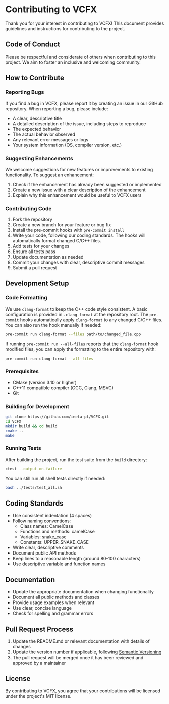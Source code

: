 # Contributing to VCFX

Thank you for your interest in contributing to VCFX! This document provides guidelines and instructions for contributing to the project.

## Code of Conduct

Please be respectful and considerate of others when contributing to this project. We aim to foster an inclusive and welcoming community.

## How to Contribute

### Reporting Bugs

If you find a bug in VCFX, please report it by creating an issue in our GitHub repository. When reporting a bug, please include:

- A clear, descriptive title
- A detailed description of the issue, including steps to reproduce
- The expected behavior
- The actual behavior observed
- Any relevant error messages or logs
- Your system information (OS, compiler version, etc.)

### Suggesting Enhancements

We welcome suggestions for new features or improvements to existing functionality. To suggest an enhancement:

1. Check if the enhancement has already been suggested or implemented
2. Create a new issue with a clear description of the enhancement
3. Explain why this enhancement would be useful to VCFX users

### Contributing Code

1. Fork the repository
2. Create a new branch for your feature or bug fix
3. Install the pre-commit hooks with `pre-commit install`
4. Write your code, following our coding standards. The hooks will automatically
   format changed C/C++ files.
5. Add tests for your changes
6. Ensure all tests pass
7. Update documentation as needed
8. Commit your changes with clear, descriptive commit messages
9. Submit a pull request

## Development Setup

### Code Formatting

We use `clang-format` to keep the C++ code style consistent. A basic configuration
is provided in `.clang-format` at the repository root. The `pre-commit` hooks
automatically apply `clang-format` to any changed C/C++ files. You can also run
the hook manually if needed:

```bash
pre-commit run clang-format --files path/to/changed_file.cpp
```
If running `pre-commit run --all-files` reports that the `clang-format`
hook modified files, you can apply the formatting to the entire
repository with:

```bash
pre-commit run clang-format --all-files
```

### Prerequisites

- CMake (version 3.10 or higher)
- C++11 compatible compiler (GCC, Clang, MSVC)
- Git

### Building for Development

```bash
git clone https://github.com/ieeta-pt/VCFX.git
cd VCFX
mkdir build && cd build
cmake ..
make
```

### Running Tests

After building the project, run the test suite from the `build` directory:

```bash
ctest --output-on-failure
```

You can still run all shell tests directly if needed:

```bash
bash ../tests/test_all.sh
```

## Coding Standards

- Use consistent indentation (4 spaces)
- Follow naming conventions:
  - Class names: CamelCase
  - Functions and methods: camelCase
  - Variables: snake_case
  - Constants: UPPER_SNAKE_CASE
- Write clear, descriptive comments
- Document public API methods
- Keep lines to a reasonable length (around 80-100 characters)
- Use descriptive variable and function names

## Documentation

- Update the appropriate documentation when changing functionality
- Document all public methods and classes
- Provide usage examples when relevant
- Use clear, concise language
- Check for spelling and grammar errors

## Pull Request Process

1. Update the README.md or relevant documentation with details of changes
2. Update the version number if applicable, following [Semantic Versioning](http://semver.org/)
3. The pull request will be merged once it has been reviewed and approved by a maintainer

## License

By contributing to VCFX, you agree that your contributions will be licensed under the project's MIT license. 